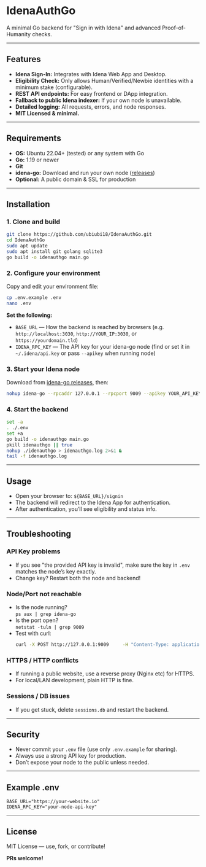 # IdenaAuthGo

A minimal Go backend for "Sign in with Idena" and advanced Proof-of-Humanity checks.

---

## Features

- **Idena Sign-In:** Integrates with Idena Web App and Desktop.
- **Eligibility Check:** Only allows Human/Verified/Newbie identities with a minimum stake (configurable).
- **REST API endpoints:** For easy frontend or DApp integration.
- **Fallback to public Idena indexer:** If your own node is unavailable.
- **Detailed logging:** All requests, errors, and node responses.
- **MIT Licensed & minimal.**

---

## Requirements

- **OS:** Ubuntu 22.04+ (tested) or any system with Go
- **Go:** 1.19 or newer
- **Git**
- **idena-go:** Download and run your own node ([releases](https://github.com/idena-network/idena-go/releases))
- **Optional:** A public domain & SSL for production

---

## Installation

### 1. Clone and build
```bash
git clone https://github.com/ubiubi18/IdenaAuthGo.git
cd IdenaAuthGo
sudo apt update
sudo apt install git golang sqlite3
go build -o idenauthgo main.go
```

### 2. Configure your environment

Copy and edit your environment file:
```bash
cp .env.example .env
nano .env
```
**Set the following:**
- `BASE_URL` — How the backend is reached by browsers (e.g. `http://localhost:3030`, `http://YOUR_IP:3030`, or `https://yourdomain.tld`)
- `IDENA_RPC_KEY` — The API key for your idena-go node (find or set it in `~/.idena/api.key` or pass `--apikey` when running node)

### 3. Start your Idena node

Download from [idena-go releases](https://github.com/idena-network/idena-go/releases), then:
```bash
nohup idena-go --rpcaddr 127.0.0.1 --rpcport 9009 --apikey YOUR_API_KEY --datadir ~/.idena > idena-node.log 2>&1 &
```

### 4. Start the backend

```bash
set -a
. ./.env
set +a
go build -o idenauthgo main.go
pkill idenauthgo || true
nohup ./idenauthgo > idenauthgo.log 2>&1 &
tail -f idenauthgo.log
```

---

## Usage

- Open your browser to: `${BASE_URL}/signin`
- The backend will redirect to the Idena App for authentication.
- After authentication, you’ll see eligibility and status info.

---

## Troubleshooting

### API Key problems
- If you see "the provided API key is invalid", make sure the key in `.env` matches the node’s key exactly.
- Change key? Restart both the node and backend!

### Node/Port not reachable
- Is the node running?  
  `ps aux | grep idena-go`
- Is the port open?  
  `netstat -tuln | grep 9009`
- Test with curl:  
  ```bash
  curl -X POST http://127.0.0.1:9009     -H "Content-Type: application/json"     -d '{"jsonrpc":"2.0","id":1,"method":"dna_identity","params":["0xYourAddress"],"key":"YourApiKey"}'
  ```

### HTTPS / HTTP conflicts
- If running a public website, use a reverse proxy (Nginx etc) for HTTPS.
- For local/LAN development, plain HTTP is fine.

### Sessions / DB issues
- If you get stuck, delete `sessions.db` and restart the backend.

---

## Security

- Never commit your `.env` file (use only `.env.example` for sharing).
- Always use a strong API key for production.
- Don’t expose your node to the public unless needed.

---

## Example .env

```env
BASE_URL="https://your-website.io"
IDENA_RPC_KEY="your-node-api-key"
```

---

## License

MIT License — use, fork, or contribute!

**PRs welcome!**

